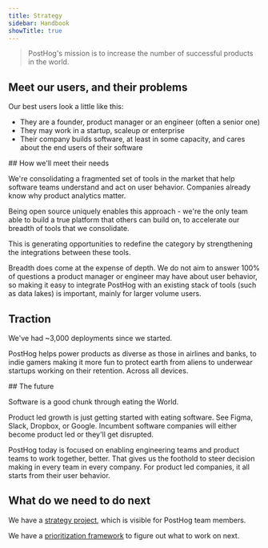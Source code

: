 ```yaml
---
title: Strategy
sidebar: Handbook
showTitle: true
---
```


> PostHog's mission is to increase the number of successful products in the world.

## Meet our users, and their problems

Our best users look a little like this:

* They are a founder, product manager or an engineer (often a senior one)
* They may work in a startup, scaleup or enterprise
* Their company builds software, at least in some capacity, and cares about the end users of their software

## How we'll meet their needs

We're consolidating a fragmented set of tools in the market that help software teams understand and act on user behavior. Companies already know why product analytics matter.

Being open source uniquely enables this approach - we're the only team able to build a true platform that others can build on, to accelerate our breadth of tools that we consolidate.

This is generating opportunities to redefine the category by strengthening the integrations between these tools.

Breadth does come at the expense of depth. We do not aim to answer 100% of questions a product manager or engineer may have about user behavior, so making it easy to integrate PostHog with an existing stack of tools (such as data lakes) is important, mainly for larger volume users.

## Traction

We've had ~3,000 deployments since we started. 

PostHog helps power products as diverse as those in airlines and banks, to indie gamers making it more fun to protect earth from aliens to underwear startups working on their retention. Across all devices.

## The future

Software is a good chunk through eating the World.

Product led growth is just getting started with eating software. See Figma, Slack, Dropbox, or Google. Incumbent software companies will either become product led or they'll get disrupted.

PostHog today is focused on enabling engineering teams and product teams to work together, better. That gives us the foothold to steer decision making in every team in every company. For product led companies, it all starts from their user behavior.

## What do we need to do next

We have a [strategy project](https://github.com/orgs/PostHog/projects/5), which is visible for PostHog team members.

We have a [prioritization framework](/handbook/strategy/prioritization) to figure out what to work on next.
